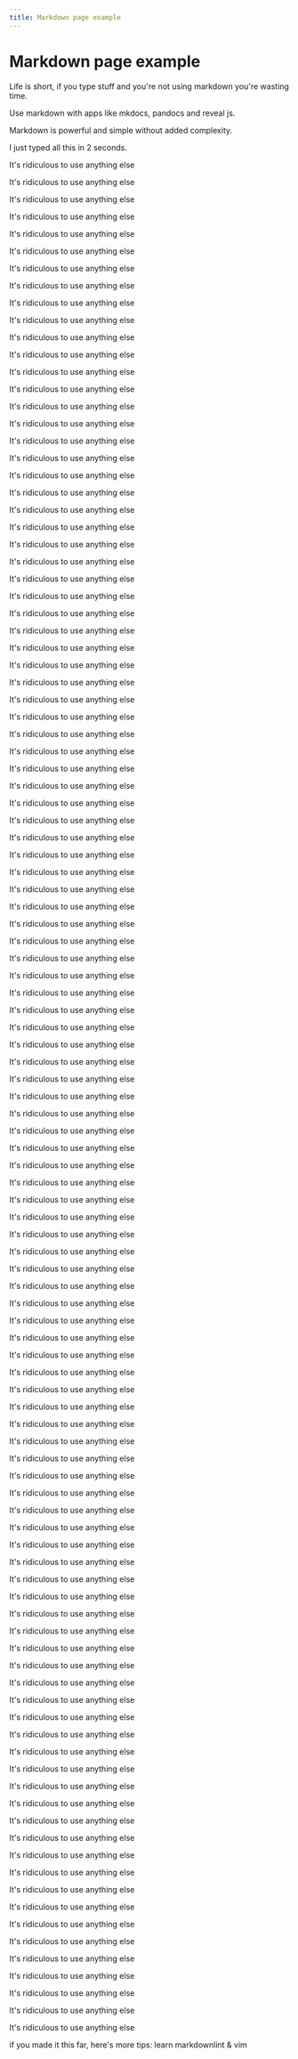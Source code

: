 ```yaml
---
title: Markdown page example
---
```


# Markdown page example

Life is short, if you type stuff and you're not using markdown you're wasting time.

Use markdown with apps like mkdocs, pandocs and reveal js.

Markdown is powerful and simple without added complexity.

I just typed all this in 2 seconds.

It's ridiculous to use anything else

It's ridiculous to use anything else

It's ridiculous to use anything else

It's ridiculous to use anything else

It's ridiculous to use anything else

It's ridiculous to use anything else

It's ridiculous to use anything else

It's ridiculous to use anything else

It's ridiculous to use anything else

It's ridiculous to use anything else

It's ridiculous to use anything else

It's ridiculous to use anything else

It's ridiculous to use anything else

It's ridiculous to use anything else

It's ridiculous to use anything else

It's ridiculous to use anything else

It's ridiculous to use anything else

It's ridiculous to use anything else

It's ridiculous to use anything else

It's ridiculous to use anything else

It's ridiculous to use anything else

It's ridiculous to use anything else

It's ridiculous to use anything else

It's ridiculous to use anything else

It's ridiculous to use anything else

It's ridiculous to use anything else

It's ridiculous to use anything else

It's ridiculous to use anything else

It's ridiculous to use anything else

It's ridiculous to use anything else

It's ridiculous to use anything else

It's ridiculous to use anything else

It's ridiculous to use anything else

It's ridiculous to use anything else

It's ridiculous to use anything else

It's ridiculous to use anything else

It's ridiculous to use anything else

It's ridiculous to use anything else

It's ridiculous to use anything else

It's ridiculous to use anything else

It's ridiculous to use anything else

It's ridiculous to use anything else

It's ridiculous to use anything else

It's ridiculous to use anything else

It's ridiculous to use anything else

It's ridiculous to use anything else

It's ridiculous to use anything else

It's ridiculous to use anything else

It's ridiculous to use anything else

It's ridiculous to use anything else

It's ridiculous to use anything else

It's ridiculous to use anything else

It's ridiculous to use anything else

It's ridiculous to use anything else

It's ridiculous to use anything else

It's ridiculous to use anything else

It's ridiculous to use anything else

It's ridiculous to use anything else

It's ridiculous to use anything else

It's ridiculous to use anything else

It's ridiculous to use anything else

It's ridiculous to use anything else

It's ridiculous to use anything else

It's ridiculous to use anything else

It's ridiculous to use anything else

It's ridiculous to use anything else

It's ridiculous to use anything else

It's ridiculous to use anything else

It's ridiculous to use anything else

It's ridiculous to use anything else

It's ridiculous to use anything else

It's ridiculous to use anything else

It's ridiculous to use anything else

It's ridiculous to use anything else

It's ridiculous to use anything else

It's ridiculous to use anything else

It's ridiculous to use anything else

It's ridiculous to use anything else

It's ridiculous to use anything else

It's ridiculous to use anything else

It's ridiculous to use anything else

It's ridiculous to use anything else

It's ridiculous to use anything else

It's ridiculous to use anything else

It's ridiculous to use anything else

It's ridiculous to use anything else

It's ridiculous to use anything else

It's ridiculous to use anything else

It's ridiculous to use anything else

It's ridiculous to use anything else

It's ridiculous to use anything else

It's ridiculous to use anything else

It's ridiculous to use anything else

It's ridiculous to use anything else

It's ridiculous to use anything else

It's ridiculous to use anything else

It's ridiculous to use anything else

It's ridiculous to use anything else

It's ridiculous to use anything else

It's ridiculous to use anything else

It's ridiculous to use anything else

It's ridiculous to use anything else

It's ridiculous to use anything else

It's ridiculous to use anything else

It's ridiculous to use anything else

It's ridiculous to use anything else

It's ridiculous to use anything else

It's ridiculous to use anything else

It's ridiculous to use anything else

if you made it this far, here's more tips: learn markdownlint & vim
